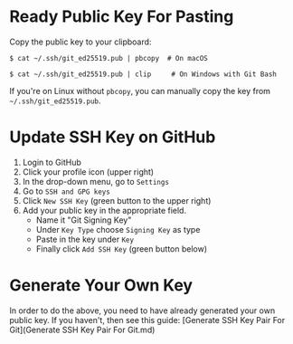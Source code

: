 # Ready Public Key For Pasting
Copy the public key to your clipboard:

`$ cat ~/.ssh/git_ed25519.pub | pbcopy  # On macOS`

`$ cat ~/.ssh/git_ed25519.pub | clip     # On Windows with Git Bash`

If you're on Linux without `pbcopy`, you can manually copy the key from `~/.ssh/git_ed25519.pub`.

# Update SSH Key on GitHub
1. Login to GitHub
2. Click your profile icon (upper right)
3. In the drop-down menu, go to `Settings`
4. Go to `SSH and GPG keys`
5. Click `New SSH Key` (green button to the upper right)
6. Add your public key in the appropriate field.
	- Name it "Git Signing Key"
	- Under `Key Type` choose `Signing Key` as type
	- Paste in the key under `Key`
	- Finally click `Add SSH Key` (green button below)

# Generate Your Own Key
In order to do the above, you need to have already generated your own public key. If you haven't, then see this guide: [Generate SSH Key Pair For Git](Generate SSH Key Pair For Git.md)

